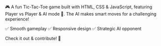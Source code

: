 🎮 A fun Tic-Tac-Toe game built with HTML, CSS & JavaScript, featuring Player vs Player & AI mode 🤖. The AI makes smart moves for a challenging experience!

✅ Smooth gameplay
✅ Responsive design
✅ Strategic AI opponent

Check it out & contribute! 🚀
